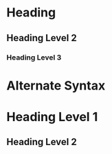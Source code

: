 # Heading

<!-- HTML <h1> -->
## Heading Level 2
<!-- HTML <h2> -->
### Heading Level 3

# Alternate Syntax

<!-- HTML <h1> -->
Heading Level 1
=================
<!-- HTML <h> -->
Heading Level 2
-----------------


